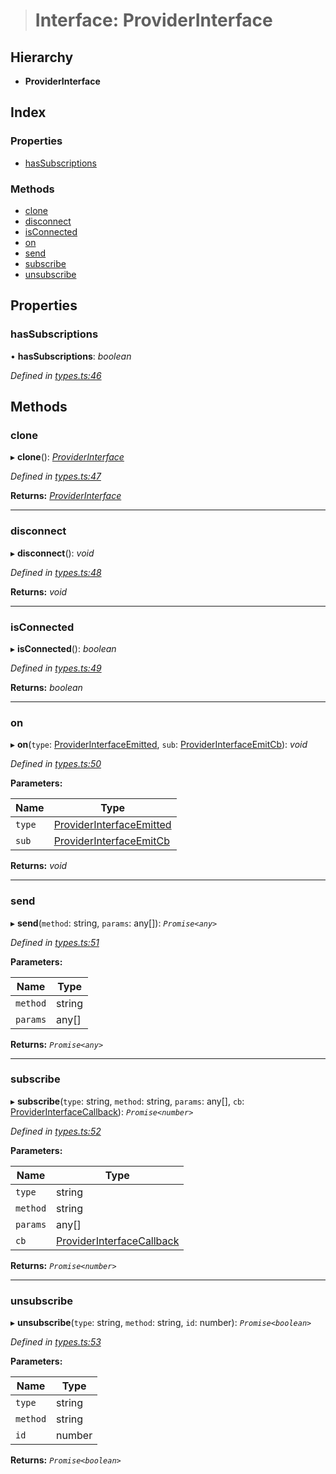 > # Interface: ProviderInterface

## Hierarchy

* **ProviderInterface**

## Index

### Properties

* [hasSubscriptions](_types_.providerinterface.md#hassubscriptions)

### Methods

* [clone](_types_.providerinterface.md#clone)
* [disconnect](_types_.providerinterface.md#disconnect)
* [isConnected](_types_.providerinterface.md#isconnected)
* [on](_types_.providerinterface.md#on)
* [send](_types_.providerinterface.md#send)
* [subscribe](_types_.providerinterface.md#subscribe)
* [unsubscribe](_types_.providerinterface.md#unsubscribe)

## Properties

###  hasSubscriptions

• **hasSubscriptions**: *boolean*

*Defined in [types.ts:46](https://github.com/polkadot-js/api/blob/79e5f7c/packages/rpc-provider/src/types.ts#L46)*

## Methods

###  clone

▸ **clone**(): *[ProviderInterface](_types_.providerinterface.md)*

*Defined in [types.ts:47](https://github.com/polkadot-js/api/blob/79e5f7c/packages/rpc-provider/src/types.ts#L47)*

**Returns:** *[ProviderInterface](_types_.providerinterface.md)*

___

###  disconnect

▸ **disconnect**(): *void*

*Defined in [types.ts:48](https://github.com/polkadot-js/api/blob/79e5f7c/packages/rpc-provider/src/types.ts#L48)*

**Returns:** *void*

___

###  isConnected

▸ **isConnected**(): *boolean*

*Defined in [types.ts:49](https://github.com/polkadot-js/api/blob/79e5f7c/packages/rpc-provider/src/types.ts#L49)*

**Returns:** *boolean*

___

###  on

▸ **on**(`type`: [ProviderInterfaceEmitted](../modules/_types_.md#providerinterfaceemitted), `sub`: [ProviderInterfaceEmitCb](../modules/_types_.md#providerinterfaceemitcb)): *void*

*Defined in [types.ts:50](https://github.com/polkadot-js/api/blob/79e5f7c/packages/rpc-provider/src/types.ts#L50)*

**Parameters:**

Name | Type |
------ | ------ |
`type` | [ProviderInterfaceEmitted](../modules/_types_.md#providerinterfaceemitted) |
`sub` | [ProviderInterfaceEmitCb](../modules/_types_.md#providerinterfaceemitcb) |

**Returns:** *void*

___

###  send

▸ **send**(`method`: string, `params`: any[]): *`Promise<any>`*

*Defined in [types.ts:51](https://github.com/polkadot-js/api/blob/79e5f7c/packages/rpc-provider/src/types.ts#L51)*

**Parameters:**

Name | Type |
------ | ------ |
`method` | string |
`params` | any[] |

**Returns:** *`Promise<any>`*

___

###  subscribe

▸ **subscribe**(`type`: string, `method`: string, `params`: any[], `cb`: [ProviderInterfaceCallback](../modules/_types_.md#providerinterfacecallback)): *`Promise<number>`*

*Defined in [types.ts:52](https://github.com/polkadot-js/api/blob/79e5f7c/packages/rpc-provider/src/types.ts#L52)*

**Parameters:**

Name | Type |
------ | ------ |
`type` | string |
`method` | string |
`params` | any[] |
`cb` | [ProviderInterfaceCallback](../modules/_types_.md#providerinterfacecallback) |

**Returns:** *`Promise<number>`*

___

###  unsubscribe

▸ **unsubscribe**(`type`: string, `method`: string, `id`: number): *`Promise<boolean>`*

*Defined in [types.ts:53](https://github.com/polkadot-js/api/blob/79e5f7c/packages/rpc-provider/src/types.ts#L53)*

**Parameters:**

Name | Type |
------ | ------ |
`type` | string |
`method` | string |
`id` | number |

**Returns:** *`Promise<boolean>`*